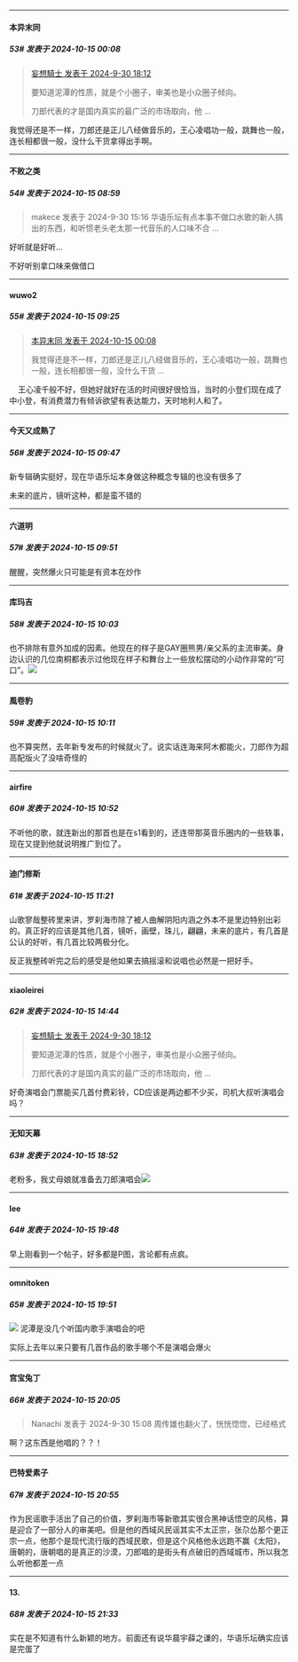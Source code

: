 ﻿
*****

####  本异末同  
##### 53#       发表于 2024-10-15 00:08

<blockquote><a href="httphttps://bbs.saraba1st.com/2b/forum.php?mod=redirect&amp;goto=findpost&amp;pid=66349854&amp;ptid=2201539" target="_blank">妄想騎士 发表于 2024-9-30 18:12</a>

要知道泥潭的性质，就是个小圈子，审美也是小众圈子倾向。

刀郎代表的才是国内真实的最广泛的市场取向，他 ...</blockquote>
我觉得还是不一样，刀郎还是正儿八经做音乐的，王心凌唱功一般，跳舞也一般，连长相都很一般，没什么干货拿得出手啊。


*****

####  不败之类  
##### 54#       发表于 2024-10-15 08:59

<blockquote>makece 发表于 2024-9-30 15:16
华语乐坛有点本事不做口水歌的新人搞出的东西，和听惯老头老太那一代音乐的人口味不合 ...</blockquote>
好听就是好听…

不好听别拿口味来做借口


*****

####  wuwo2  
##### 55#       发表于 2024-10-15 09:25

<blockquote><a href="httphttps://bbs.saraba1st.com/2b/forum.php?mod=redirect&amp;goto=findpost&amp;pid=66452305&amp;ptid=2201539" target="_blank">本异末同 发表于 2024-10-15 00:08</a>

我觉得还是不一样，刀郎还是正儿八经做音乐的，王心凌唱功一般，跳舞也一般，连长相都很一般，没什么干货 ...</blockquote>
    王心凌千般不好，但她好就好在活的时间很好很恰当，当时的小登们现在成了中小登，有消费潜力有倾诉欲望有表达能力，天时地利人和了。


*****

####  今天又成熟了  
##### 56#       发表于 2024-10-15 09:47

新专辑确实挺好，现在华语乐坛本身做这种概念专辑的也没有很多了

未来的底片，镜听这种，都是蛮不错的


*****

####  六道明  
##### 57#       发表于 2024-10-15 09:51

醒醒，突然爆火只可能是有资本在炒作


*****

####  库玛吉  
##### 58#       发表于 2024-10-15 10:03

也不排除有意外加成的因素。他现在的样子是GAY圈熊男/亲父系的主流审美。身边认识的几位南桐都表示过他现在样子和舞台上一些放松摆动的小动作非常的“可口”。<img src="https://static.saraba1st.com/image/smiley/face2017/198.png" referrerpolicy="no-referrer">


*****

####  風卷豹  
##### 59#       发表于 2024-10-15 10:11

也不算突然，去年新专发布的时候就火了。说实话连海来阿木都能火，刀郎作为超高配版火了没啥奇怪的


*****

####  airfire  
##### 60#       发表于 2024-10-15 10:52

不听他的歌，就连新出的那首也是在s1看到的，还连带那英音乐圈内的一些轶事，现在又提到他就说明推广到位了。


*****

####  迪门修斯  
##### 61#       发表于 2024-10-15 11:21

山歌寥哉整砖里来讲，罗刹海市除了被人曲解阴阳内涵之外本不是里边特别出彩的。真正好的应该是其他几首，镜听，画壁，珠儿，翩翩，未来的底片，有几首是公认的好听，有几首比较两极分化。

反正我整砖听完之后的感受是他如果去搞摇滚和说唱也必然是一把好手。


*****

####  xiaoleirei  
##### 62#       发表于 2024-10-15 14:44

<blockquote><a href="httphttps://bbs.saraba1st.com/2b/forum.php?mod=redirect&amp;goto=findpost&amp;pid=66349854&amp;ptid=2201539" target="_blank">妄想騎士 发表于 2024-9-30 18:12</a>

要知道泥潭的性质，就是个小圈子，审美也是小众圈子倾向。

刀郎代表的才是国内真实的最广泛的市场取向，他 ...</blockquote>
好奇演唱会门票能买几首付费彩铃，CD应该是两边都不少买，司机大叔听演唱会吗？


*****

####  无知天幕  
##### 63#       发表于 2024-10-15 18:52

老粉多，我丈母娘就准备去刀郎演唱会<img src="https://static.saraba1st.com/image/smiley/animal2017/006.png" referrerpolicy="no-referrer">


*****

####  Iee  
##### 64#       发表于 2024-10-15 19:48

早上刚看到一个帖子，好多都是P图，言论都有点疯。


*****

####  omnitoken  
##### 65#       发表于 2024-10-15 19:51

<img src="https://static.saraba1st.com/image/smiley/face2017/004.gif" referrerpolicy="no-referrer"> 泥潭是没几个听国内歌手演唱会的吧

实际上去年以来只要有几首作品的歌手哪个不是演唱会爆火


*****

####  宫宝兔丁  
##### 66#       发表于 2024-10-15 20:05

<blockquote>Nanachi 发表于 2024-9-30 15:08
周传雄也翻火了，恍恍惚惚，已经格式</blockquote>
啊？这东西是他唱的？？！


*****

####  巴特爱素子  
##### 67#       发表于 2024-10-15 20:55

作为民谣歌手活出了自己的价值，罗刹海市等新歌其实很合黑神话悟空的风格，算是迎合了一部分人的审美吧。但是他的西域风民谣其实不太正宗，张尕怂那个更正宗一点，他那个是现代流行版的西域民歌，但是这个风格他永远跑不赢《太阳》，唐朝的，唐朝唱的是真正的沙漠，刀郎唱的是街头有点破旧的西域城市，所以我怎么听他都差一点


*****

####  13.  
##### 68#       发表于 2024-10-15 21:33

实在是不知道有什么新颖的地方。前面还有说华晨宇薛之谦的，华语乐坛确实应该是完蛋了

